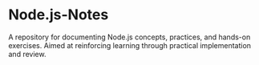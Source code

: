 # Node.js-Notes
A repository for documenting Node.js concepts, practices, and hands-on exercises. Aimed at reinforcing learning through practical implementation and review.
